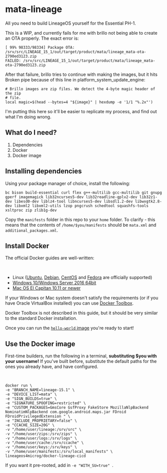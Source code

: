 # mata-lineage
All you need to build LineageOS yourself for the Essential PH-1.

This is a WIP, and currently fails for me with brillo not being able to create an OTA properly. The exact error is:

```
[ 99% 98333/98334] Package OTA: /srv/src/LINEAGE_15_1/out/target/product/mata/lineage_mata-ota-2790ed3123.zip
FAILED: /srv/src/LINEAGE_15_1/out/target/product/mata/lineage_mata-ota-2790ed3123.zip 
```

After that failure, brillo tries to continue with making the images, but it hits Broken pipe because of this line in platform_system_update_engine:

```
# Brillo images are zip files. We detect the 4-byte magic header of the zip
# file.
local magic=$(head --bytes=4 "${image}" | hexdump -e '1/1 "%.2x"')
```


I'm putting this here so it'll be easier to replicate my process, and find out what I'm doing wrong. 


## What do I need?

1. Dependencies
2. Docker
3. Docker image

## Installing dependencies
Using your package manager of choice, install the following:

`bc bison build-essential curl flex g++-multilib gcc-multilib git gnupg gperf imagemagick lib32ncurses5-dev lib32readline-gplv2-dev lib32z1-dev libesd0-dev liblz4-tool libncurses5-dev libsdl1.2-dev libwxgtk2.8-dev libxml2 libxml2-utils lzop pngcrush schedtool squashfs-tools xsltproc zip zlib1g-dev`

Copy the `manifests` folder in this repo to your `home` folder. To clarify - this means that the contents of `/home/$you/manifests` should be `mata.xml` and `additional_packages.xml`.


## Install Docker

The official Docker guides are well-written:

&nbsp; 

* Linux ([Ubuntu](https://docs.docker.com/install/linux/docker-ce/ubuntu/), [Debian](https://docs.docker.com/install/linux/docker-ce/debian/), [CentOS](https://docs.docker.com/install/linux/docker-ce/centos/) and [Fedora](https://docs.docker.com/install/linux/docker-ce/fedora/) are officially supported)
* [Windows 10/Windows Server 2016 64bit](https://docs.docker.com/docker-for-windows/install/)
* [Mac OS El Capitan 10.11 or newer](https://docs.docker.com/docker-for-mac/install/)

If your Windows or Mac system doesn't satisfy the requirements (or if you have Oracle VirtualBox installed) you can use [Docker Toolbox](https://docs.docker.com/toolbox/overview/).

Docker Toolbox is not described in this guide, but it should be very similar to the standard Docker installation.

Once you can run the [`hello-world` image](https://docs.docker.com/get-started/#test-docker-installation) you're ready to start!

## Use the Docker image 

First-time builders, run the following in a terminal, **substituting $you with your username!**
If you've built before, substitute the default paths for the ones you already have, and have configured. 

&nbsp;

```
docker run \ 
-e "BRANCH_NAME=lineage-15.1" \ 
-e "DEVICE_LIST=mata" \ 
-e "SIGN_BUILDS=true" \ 
-e "SIGNATURE_SPOOFING=restricted" \ 
-e "CUSTOM_PACKAGES=GmsCore GsfProxy FakeStore MozillaNlpBackend NominatimNlpBackend com.google.android.maps.jar FDroid FDroidPrivilegedExtension " \ 
-e "INCLUDE_PROPRIETARY=false" \ 
-e "CCACHE_SIZE=20G" \
-v "/home/user/lineage:/srv/src" \ 
-v "/home/user/zips:/srv/zips" \ 
-v "/home/user/logs:/srv/logs" \ 
-v "/home/user/cache:/srv/ccache" \ 
-v "/home/user/keys:/srv/keys" \ 
-v "/home/user/manifests:/srv/local_manifests" \ 
lineageos4microg/docker-lineage-cicd
```

If you want it pre-rooted, add in `-e "WITH_SU=true" `. 